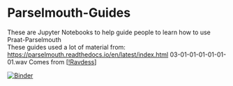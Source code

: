 # Parselmouth-Guides
These are Jupyter Notebooks to help guide people to learn how to use Praat-Parselmouth  
These guides used a lot of material from: https://parselmouth.readthedocs.io/en/latest/index.html
03-01-01-01-01-01-01.wav Comes from [[!Ravdess](https://zenodo.org/record/1188976)]


[![Binder](https://mybinder.org/badge_logo.svg)](https://mybinder.org/v2/gh/drfeinberg/Parselmouth-Guides/master)
